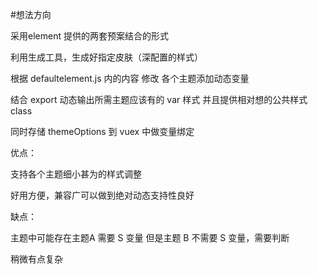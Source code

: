 #想法方向

采用element 提供的两套预案结合的形式

利用生成工具，生成好指定皮肤（深配置的样式）

根据 defaultelement.js 内的内容 修改 各个主题添加动态变量

结合 export 动态输出所需主题应该有的 var 样式 并且提供相对想的公共样式 class

同时存储 themeOptions 到 vuex 中做变量绑定


优点：

支持各个主题细小甚为的样式调整

好用方便，兼容广可以做到绝对动态支持性良好


缺点：

主题中可能存在主题A 需要 S  变量 但是主题 B 不需要 S 变量，需要判断

稍微有点复杂

